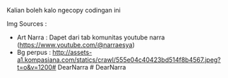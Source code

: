 Kalian boleh kalo ngecopy codingan ini

Img Sources :
- Art Narra : Dapet dari tab komunitas youtube narra (https://www.youtube.com/@narraesya)
- Bg perpus : http://assets-a1.kompasiana.com/statics/crawl/555e04c40423bd514f8b4567.jpeg?t=o&v=1200#   D e a r N a r r a  
 #   D e a r N a r r a  
 
